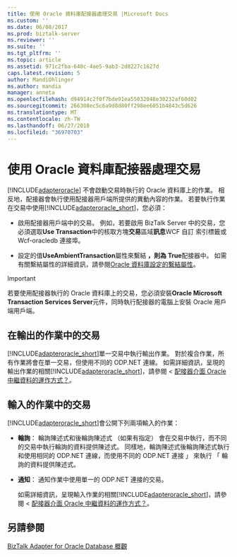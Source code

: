 ```yaml
---
title: 使用 Oracle 資料庫配接器處理交易 |Microsoft Docs
ms.custom: ''
ms.date: 06/08/2017
ms.prod: biztalk-server
ms.reviewer: ''
ms.suite: ''
ms.tgt_pltfrm: ''
ms.topic: article
ms.assetid: 971c2fba-640c-4ae5-9ab3-2d8227c1627d
caps.latest.revision: 5
author: MandiOhlinger
ms.author: mandia
manager: anneta
ms.openlocfilehash: d94914c2f0f7bde91ea55032048e30232af60d02
ms.sourcegitcommit: 266308ec5c6a9d8d80ff298ee6051b4843c5d626
ms.translationtype: MT
ms.contentlocale: zh-TW
ms.lasthandoff: 06/27/2018
ms.locfileid: "36970703"
---
```

# <a name="handle-transactions-with-the-oracle-database-adapter"></a>使用 Oracle 資料庫配接器處理交易
[!INCLUDE[adapteroracle](../../includes/adapteroracle-md.md)] 不會啟動交易時執行的 Oracle 資料庫上的作業。 相反地，配接器會執行使用配接器用戶端所提供的異動內容的作業。 若要執行作業在交易中使用[!INCLUDE[adapteroracle_short](../../includes/adapteroracle-short-md.md)]，您必須：  
  
-   啟用配接器用戶端中的交易。 例如，若要啟用 BizTalk Server 中的交易，您必須選取**Use Transaction**中的核取方塊**交易**區域**訊息**WCF 自訂 索引標籤或Wcf-oracledb 連接埠。  
  
-   設定的值**UseAmbientTransaction**屬性來繫結 **，則為 True**配接器中。 如需有關繫結屬性的詳細資訊，請參閱[Oracle 資料庫設定的繫結屬性](../../adapters-and-accelerators/adapter-oracle-database/configure-the-binding-properties-for-oracle-database.md)。  
  
> [!IMPORTANT]
>  若要使用配接器執行的 Oracle 資料庫上的交易，您必須安裝**Oracle Microsoft Transaction Services Server**元件，同時執行配接器的電腦上安裝 Oracle 用戶端用戶端。  
  
## <a name="transactions-in-the-outbound-operations"></a>在輸出的作業中的交易  
 [!INCLUDE[adapteroracle_short](../../includes/adapteroracle-short-md.md)]單一交易中執行輸出作業。 對於複合作業，所有作業將會在單一交易，但使用不同的 ODP.NET 連線。 如需詳細資訊，呈現的輸出作業的相關[!INCLUDE[adapteroracle_short](../../includes/adapteroracle-short-md.md)]，請參閱 <<c2> [ 配接器介面 Oracle 中繼資料的運作方式？](https://msdn.microsoft.com/library/cc185310(v=bts.10).aspx)。  
  
## <a name="transactions-in-the-inbound-operations"></a>輸入的作業中的交易  
 [!INCLUDE[adapteroracle_short](../../includes/adapteroracle-short-md.md)]會公開下列兩項輸入的作業：  
  
- **輪詢**： 輪詢陳述式和後輪詢陳述式 （如果有指定） 會在交易中執行，而不同的交易中執行輪詢的資料提供陳述式。 同樣地，輪詢陳述式後輪詢陳述式執行和使用相同的 ODP.NET 連線，而使用不同的 ODP.NET 連接 」 來執行 「 輪詢的資料提供陳述式。  
  
- **通知**： 通知作業中使用單一的 ODP.NET 連接的交易。  
  
  如需詳細資訊，呈現輸入作業的相關[!INCLUDE[adapteroracle_short](../../includes/adapteroracle-short-md.md)]，請參閱 <<c2> [ 配接器介面 Oracle 中繼資料的運作方式？](https://msdn.microsoft.com/library/cc185310(v=bts.10).aspx)。  
  
## <a name="see-also"></a>另請參閱  
 [BizTalk Adapter for Oracle Database 概觀](../../adapters-and-accelerators/adapter-oracle-database/overview-of-biztalk-adapter-for-oracle-database.md)